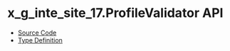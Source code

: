 # x_g_inte_site_17.ProfileValidator API

- [Source Code](source/api/ProfileValidator.ts)
- [Type Definition](types/x_g_inte_site_17/api/ProfileValidator.d.ts)
